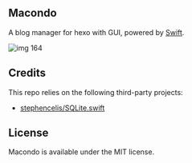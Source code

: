 ## Macondo

A blog manager for hexo with GUI, powered by [Swift](https://github.com/apple/swift).

![img 164](https://cdn.jsdelivr.net/gh/CinemaMediaGroup/ImagePack2@latest/00000210.webp)

## Credits

This repo relies on the following third-party projects:

- [stephencelis/SQLite.swift](https://github.com/stephencelis/SQLite.swift)

## License

Macondo is available under the MIT license.
